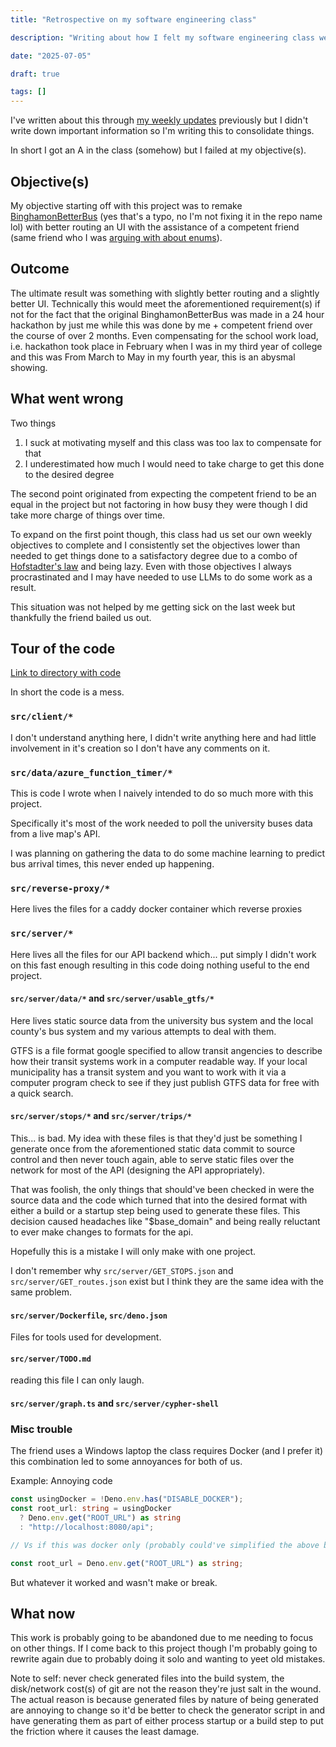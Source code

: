 ```yaml
---
title: "Retrospective on my software engineering class"

description: "Writing about how I felt my software engineering class went"

date: "2025-07-05"

draft: true

tags: []
---
```


I've written about this through [my weekly updates](/posts/soft_eng_class_weekly_notes/) previously but I didn't write down important information so I'm writing this to consolidate things.

In short I got an A in the class (somehow) but I failed at my objective(s).

## Objective(s)

My objective starting off with this project was to remake [BinghamonBetterBus](https://git.pagwin.xyz/Pagwin/BinghamonBetterBus) (yes that's a typo, no I'm not fixing it in the repo name lol) with better routing an UI with the assistance of a competent friend (same friend who I was [arguing with about enums](/posts/rust_enums)).

## Outcome

The ultimate result was something with slightly better routing and a slightly better UI.
Technically this would meet the aforementioned requirement(s) if not for the fact that the original BinghamonBetterBus was made in a 24 hour hackathon by just me while this was done by me + competent friend over the course of over 2 months.
Even compensating for the school work load, i.e. hackathon took place in February when I was in my third year of college and this was From March to May in my fourth year, this is an abysmal showing.

## What went wrong

Two things

1) I suck at motivating myself and this class was too lax to compensate for that
2) I underestimated how much I would need to take charge to get this done to the desired degree

The second point originated from expecting the competent friend to be an equal in the project but not factoring in how busy they were though I did take more charge of things over time.

To expand on the first point though, this class had us set our own weekly objectives to complete and I consistently set the objectives lower than needed to get things done to a satisfactory degree due to a combo of [Hofstadter's law](https://en.wikipedia.org/wiki/Hofstadter%27s_law) and being lazy.
Even with those objectives I always procrastinated and I may have needed to use LLMs to do some work as a result.

This situation was not helped by me getting sick on the last week but thankfully the friend bailed us out.

## Tour of the code

[Link to directory with code](https://github.com/bucs445spring2025/portfolio-team4/tree/main/src)

In short the code is a mess.

### `src/client/*`

I don't understand anything here, I didn't write anything here and had little involvement in it's creation so I don't have any comments on it.

### `src/data/azure_function_timer/*`

This is code I wrote when I naively intended to do so much more with this project.

Specifically it's most of the work needed to poll the university buses data from a live map's API.

I was planning on gathering the data to do some machine learning to predict bus arrival times, this never ended up happening.

### `src/reverse-proxy/*`

Here lives the files for a caddy docker container which reverse proxies

### `src/server/*`

Here lives all the files for our API backend which... put simply I didn't work on this fast enough resulting in this code doing nothing useful to the end project.

#### `src/server/data/*` and `src/server/usable_gtfs/*`

Here lives static source data from the university bus system and the local county's bus system and my various attempts to deal with them.

GTFS is a file format google specified to allow transit angencies to describe how their transit systems work in a computer readable way.
If your local municipality has a transit system and you want to work with it via a computer program check to see if they just publish GTFS data for free with a quick search.

#### `src/server/stops/*` and `src/server/trips/*`

This... is bad.
My idea with these files is that they'd just be something I generate once from the aforementioned static data commit to source control and then never touch again, able to serve static files over the network for most of the API (designing the API appropriately).

That was foolish, the only things that should've been checked in were the source data and the code which turned that into the desired format with either a build or a startup step being used to generate these files.
This decision caused headaches like "$base_domain" and being really reluctant to ever make changes to formats for the api.

Hopefully this is a mistake I will only make with one project.

I don't remember why `src/server/GET_STOPS.json` and `src/server/GET_routes.json` exist but I think they are the same idea with the same problem.

#### `src/server/Dockerfile`, `src/deno.json`

Files for tools used for development.

#### `src/server/TODO.md`

reading this file I can only laugh.

#### `src/server/graph.ts` and `src/server/cypher-shell`



### Misc trouble

The friend uses a Windows laptop the class requires Docker (and I prefer it) this combination led to some annoyances for both of us.

Example: Annoying code

```ts
const usingDocker = !Deno.env.has("DISABLE_DOCKER");
const root_url: string = usingDocker
  ? Deno.env.get("ROOT_URL") as string
  : "http://localhost:8080/api";

// Vs if this was docker only (probably could've simplified the above but oh well)

const root_url = Deno.env.get("ROOT_URL") as string;
```

But whatever it worked and wasn't make or break.

## What now

This work is probably going to be abandoned due to me needing to focus on other things.
If I come back to this project though I'm probably going to rewrite again due to probably doing it solo and wanting to yeet old mistakes.

Note to self: never check generated files into the build system, the disk/network cost(s) of git are not the reason they're just salt in the wound.
The actual reason is because generated files by nature of being generated are annoying to change so it'd be better to check the generator script in and have generating them as part of either process startup or a build step to put the friction where it causes the least damage.
